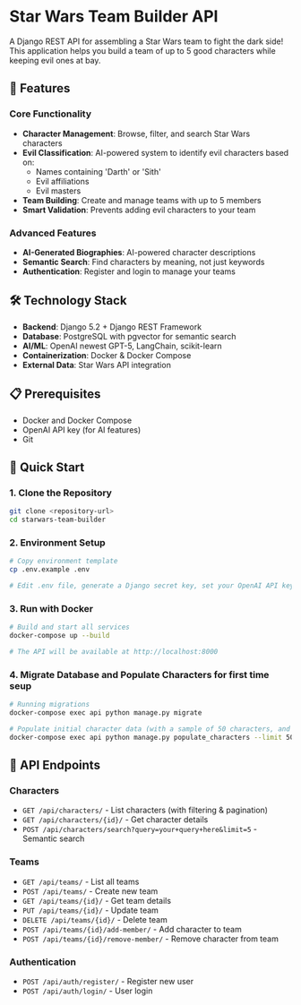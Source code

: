 # Star Wars Team Builder API

A Django REST API for assembling a Star Wars team to fight the dark side! This application helps you build a team of up to 5 good characters while keeping evil ones at bay.

## 🚀 Features

### Core Functionality
- **Character Management**: Browse, filter, and search Star Wars characters
- **Evil Classification**: AI-powered system to identify evil characters based on:
  - Names containing 'Darth' or 'Sith'
  - Evil affiliations
  - Evil masters
- **Team Building**: Create and manage teams with up to 5 members
- **Smart Validation**: Prevents adding evil characters to your team

### Advanced Features
- **AI-Generated Biographies**: AI-powered character descriptions
- **Semantic Search**: Find characters by meaning, not just keywords
- **Authentication**: Register and login to manage your teams

## 🛠️ Technology Stack

- **Backend**: Django 5.2 + Django REST Framework
- **Database**: PostgreSQL with pgvector for semantic search
- **AI/ML**: OpenAI newest GPT-5, LangChain, scikit-learn
- **Containerization**: Docker & Docker Compose
- **External Data**: Star Wars API integration

## 📋 Prerequisites

- Docker and Docker Compose
- OpenAI API key (for AI features)
- Git

## 🚀 Quick Start

### 1. Clone the Repository
```bash
git clone <repository-url>
cd starwars-team-builder
```

### 2. Environment Setup
```bash
# Copy environment template
cp .env.example .env

# Edit .env file, generate a Django secret key, set your OpenAI API key and configure PostgreSQL settings
```

### 3. Run with Docker
```bash
# Build and start all services
docker-compose up --build

# The API will be available at http://localhost:8000
```

### 4. Migrate Database and Populate Characters for first time seup
```bash
# Running migrations
docker-compose exec api python manage.py migrate

# Populate initial character data (with a sample of 50 characters, and max 12 workers)
docker-compose exec api python manage.py populate_characters --limit 50 --max-workers 12 
```

## 🔗 API Endpoints

### Characters
- `GET /api/characters/` - List characters (with filtering & pagination)
- `GET /api/characters/{id}/` - Get character details
- `POST /api/characters/search?query=your+query+here&limit=5` - Semantic search

### Teams
- `GET /api/teams/` - List all teams
- `POST /api/teams/` - Create new team
- `GET /api/teams/{id}/` - Get team details
- `PUT /api/teams/{id}/` - Update team
- `DELETE /api/teams/{id}/` - Delete team
- `POST /api/teams/{id}/add-member/` - Add character to team
- `POST /api/teams/{id}/remove-member/` - Remove character from team

### Authentication
- `POST /api/auth/register/` - Register new user
- `POST /api/auth/login/` - User login
